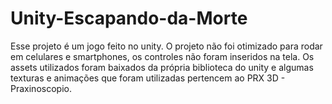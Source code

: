 # Unity-Escapando-da-Morte

Esse projeto é um jogo feito no unity.
O projeto não foi otimizado para rodar em celulares e smartphones, os controles não foram inseridos na tela. 
Os assets utilizados foram baixados da própria biblioteca do unity e algumas texturas e animações que foram utilizadas pertencem ao PRX 3D - Praxinoscopio. 
